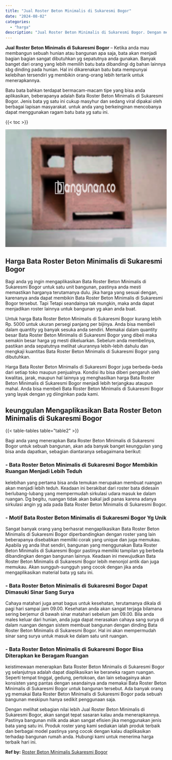 ```yaml
---
title: "Jual Roster Beton Minimalis di Sukaresmi Bogor"
date: "2024-08-02"
categories: 
  - "harga"
description: "Jual Roster Beton Minimalis di Sukaresmi Bogor. Dengan melihat sebagian nilai lebih Jual Roster Beton Minimalis di Sukaresmi Bogor, akan sangat tepat sasaran..."
---
```


**Jual Roster Beton Minimalis di Sukaresmi Bogor** – Ketika anda mau membangun sebuah hunian atau bangunan apa saja, bata akan menjadi bagian bagian sangat dibutuhkan yg sepatutnya anda gunakan. Banyak banget dari orang yang lebih memilih batu bata dibandingi dg bahan lainnya sbg dinding pada hunian. Hal ini dikarenakan batu bata mempunyai kelebihan tersendiri yg membikin orang-orang lebih tertarik untuk menerapkannya.

Batu bata bahkan terdapat bermacam-macam tipe yang bisa anda aplikasikan, beberapanya adalah Bata Roster Beton Minimalis di Sukaresmi Bogor. Jenis bata yg satu ini cukup masyhur dan sedang viral dipakai oleh berbagai lapisan masyarakat. untuk anda yang berkeinginan mencobanya dapat menggunakan ragam batu bata yg satu ini.

{{< toc >}}

![Jual Roster Beton Minimalis di Sukaresmi Bogor](/images/bata-roster-minimalis-04.png)

## Harga Bata Roster Beton Minimalis di Sukaresmi Bogor

Bagi anda yg ingin mengaplikasikan Bata Roster Beton Minimalis di Sukaresmi Bogor untuk satu unit bangunan, pastinya anda mesti memastikan harganya terutamanya dulu. jika harga yang sesuai dengan, karenanya anda dapat membikin Bata Roster Beton Minimalis di Sukaresmi Bogor tersebut. Tapi Tetapi seandainya tak mungkin, maka anda dapat menjadikan roster lainnya untuk bangunan yg akan anda buat.

Untuk harga Bata Roster Beton Minimalis di Sukaresmi Bogor kurang lebih Rp. 5000 untuk ukuran persegi panjang per bijinya. Anda bisa membeli dalam quantity yg banyak sesuka anda sendiri. Memakai dalam quantity besar Bata Roster Beton Minimalis di Sukaresmi Bogor yang dibeli maka semakin besar harga yg mesti dikeluarkan. Sebelum anda membelinya, pastikan anda sepatutnya melihat ukurannya lebih-lebih dahulu dan mengkaji kuantitas Bata Roster Beton Minimalis di Sukaresmi Bogor yang dibutuhkan.

Harga Bata Roster Beton Minimalis di Sukaresmi Bogor juga berbeda-beda dari setiap toko maupun penjualnya. Kondisi itu bisa diberi pengaruh oleh kwalitas, jarak, maupun hal lainnya yg menghasilkan harga Bata Roster Beton Minimalis di Sukaresmi Bogor menjadi lebih terjangkau ataupun mahal. Anda bisa membeli Bata Roster Beton Minimalis di Sukaresmi Bogor yang layak dengan yg diinginkan pada kami.

## keunggulan Mengaplikasikan Bata Roster Beton Minimalis di Sukaresmi Bogor

{{< table-tables table="table2" >}}

Bagi anda yang menerapkan Bata Roster Beton Minimalis di Sukaresmi Bogor untuk sebuah bangunan, akan ada banyak banget keunggulan yang bisa anda dapatkan, sebagian diantaranya sebagaimana berikut:

### \- Bata Roster Beton Minimalis di Sukaresmi Bogor Membikin Ruangan Menjadi Lebih Teduh

kelebihan yang pertama bisa anda temukan merupakan membuat ruangan akan menjadi lebih teduh. Keadaan ini berakibat dari roster bata didesain berlubang-lubang yang mempermudah sirkulasi udara masuk ke dalam ruangan. Dg begitu, ruangan tidak akan bakal jadi panas karena adanya sirkulasi angin yg ada pada Bata Roster Beton Minimalis di Sukaresmi Bogor.

### \- Motif Bata Roster Beton Minimalis di Sukaresmi Bogor Yg Unik

Sangat banyak orang yang berhasrat mengaplikasikan Bata Roster Beton Minimalis di Sukaresmi Bogor diperbandingkan dengan roster yang lain beberapanya disebabkan memiliki corak yang unique dan juga memukau. Apabila yg anda lihat sendiri, bangunan yang menggunakan Bata Roster Beton Minimalis di Sukaresmi Bogor pastinya memiliki tampilan yg berbeda dibandingkan dengan bangunan lainnya. Keadaan ini mewujudkan Bata Roster Beton Minimalis di Sukaresmi Bogor lebih menonjol antik dan juga memukau. Akan sungguh-sungguh yang cocok dengan jika anda mengaplikasikan material bata yg satu ini.

### \- Bata Roster Beton Minimalis di Sukaresmi Bogor Dapat Dimasuki Sinar Sang Surya

Cahaya matahari juga amat bagus untuk kesehatan, terutamanya dikala di pagi hari sampai jam 09.00. Kesehatan anda akan sangat terjaga bilamana sering berjemur di bawah sinar matahari sebelum jam 09.00. Bila anda males keluar dari hunian, anda juga dapat merasakan cahaya sang surya di dalam ruangan dengan sistem membuat bangunan dengan dinding Bata Roster Beton Minimalis di Sukaresmi Bogor. Hal ini akan mempermudah sinar sang surya untuk masuk ke dalam satu unit ruangan.

### \- Bata Roster Beton Minimalis di Sukaresmi Bogor Bisa Diterapkan ke Beragam Ruangan

keistimewaan menerapkan Bata Roster Beton Minimalis di Sukaresmi Bogor yg selanjutnya adalah dapat diaplikasikan ke beraneka ragam ruangan. Seperti tempat tinggal, gedung, pertokoan, dan lain sebagainya akan konsisten yang pantas dengan seandainya anda memakai Bata Roster Beton Minimalis di Sukaresmi Bogor untuk bangunan tersebut. Ada banyak orang yg memakai Bata Roster Beton Minimalis di Sukaresmi Bogor pada sebuah bangunan meskipun hanya sedikit penggunaan saja.

Dengan melihat sebagian nilai lebih Jual Roster Beton Minimalis di Sukaresmi Bogor, akan sangat tepat sasaran kalau anda menerapkannya. Pastinya bangunan milik anda akan sangat efisien jika menggunakan jenis bata yang satu ini. Produk roster yang kami sediakan ialah produk terbaik dan berbagai model pastinya yang cocok dengan kalau diaplikasikan terhadap bangunan rumah anda. Hubungi kami untuk menerima harga terbaik hari ini.

**Ref by:** [Roster Beton Minimalis Sukaresmi Bogor](https://id.wikipedia.org/wiki/Roster)
